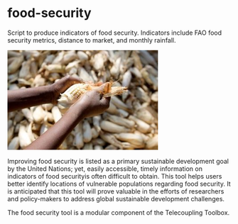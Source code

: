# food-security

Script to produce indicators of food security. Indicators include FAO food security metrics, distance to market, and monthly rainfall. 

![Screenshot](foodSecurity.JPG)

Improving food security is listed as a primary sustainable development goal by the United Nations; yet, easily accessible, timely information on indicators of food securityis often difficult to obtain. This tool helps users better identify locations of vulnerable populations regarding food security. It is anticipated that this tool will prove valuable in the efforts of researchers and policy-makers to address global sustainable development challenges.

The food security tool is a modular component of the Telecoupling Toolbox.
